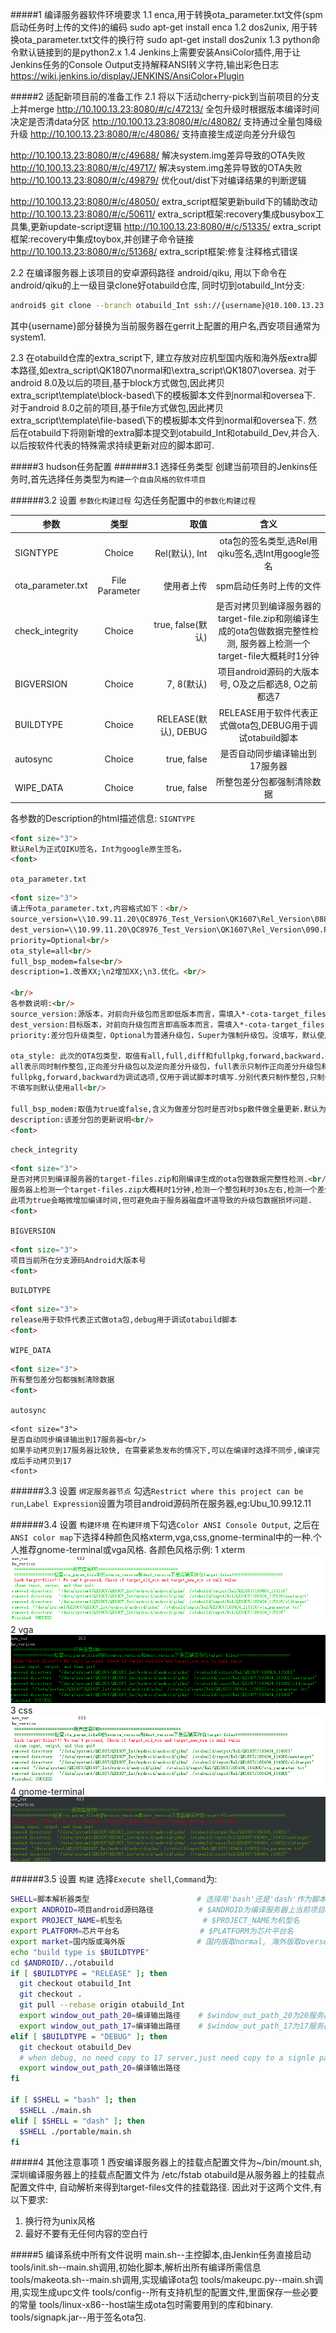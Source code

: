 #####1 编译服务器软件环境要求
1.1 enca,用于转换ota_parameter.txt文件(spm启动任务时上传的文件)的编码
sudo apt-get install enca
1.2 dos2unix, 用于转换ota_parameter.txt文件的换行符
sudo apt-get install dos2unix
1.3 python命令默认链接到的是python2.x
1.4 Jenkins上需要安装AnsiColor插件,用于让Jenkins任务的Console Output支持解释ANSI转义字符,输出彩色日志
https://wiki.jenkins.io/display/JENKINS/AnsiColor+Plugin

#####2 适配新项目前的准备工作
2.1 将以下活动cherry-pick到当前项目的分支上并merge
http://10.100.13.23:8080/#/c/47213/ 全包升级时根据版本编译时间决定是否清data分区
http://10.100.13.23:8080/#/c/48082/ 支持通过全量包降级升级
http://10.100.13.23:8080/#/c/48086/ 支持直接生成逆向差分升级包

http://10.100.13.23:8080/#/c/49688/ 解决system.img差异导致的OTA失败
http://10.100.13.23:8080/#/c/49717/ 解决system.img差异导致的OTA失败
http://10.100.13.23:8080/#/c/49879/ 优化out/dist下对编译结果的判断逻辑

http://10.100.13.23:8080/#/c/48050/ extra_script框架更新build下的辅助改动
http://10.100.13.23:8080/#/c/50611/ extra_script框架:recovery集成busybox工具集,更新update-script逻辑
http://10.100.13.23:8080/#/c/51335/ extra_script框架:recovery中集成toybox,并创建子命令链接
http://10.100.13.23:8080/#/c/51368/ extra_script框架:修复注释格式错误

2.2 在编译服务器上该项目的安卓源码路径 android/qiku, 用以下命令在android/qiku的上一级目录clone好otabuild仓库, 同时切到otabuild_Int分支:
```bash
android$ git clone --branch otabuild_Int ssh://{username}@10.100.13.23:29418/android/otabuild
```
其中{username}部分替换为当前服务器在gerrit上配置的用户名,西安项目通常为system1.

2.3  在otabuild仓库的extra_script下, 建立存放对应机型国内版和海外版extra脚本路径,如extra_script\QK1807\normal和\extra_script\QK1807\oversea.
对于android 8.0及以后的项目,基于block方式做包,因此拷贝extra_script\template\block-based\下的模板脚本文件到normal和oversea下.
对于android 8.0之前的项目,基于file方式做包,因此拷贝extra_script\template\file-based\下的模板脚本文件到normal和oversea下.
然后在otabuild下将刚新增的extra脚本提交到otabuild_Int和otabuild_Dev,并合入.
以后按软件代表的特殊需求持续更新对应的脚本即可.

#####3 hudson任务配置
######3.1 选择任务类型
创建当前项目的Jenkins任务时,首先选择任务类型为`构建一个自由风格的软件项目`

######3.2 设置 `参数化构建过程`
勾选任务配置中的`参数化构建过程`  

| 参数   |      类型      |  取值 | 含义 |
|----------|:-------------:|------:|:-----:|
| SIGNTYPE | Choice | Rel(默认), Int | ota包的签名类型,选Rel用qiku签名,选Int用google签名 |
| ota_parameter.txt | File Parameter |   使用者上传 | spm启动任务时上传的文件 |
| check_integrity | Choice |  true, false(默认) | 是否对拷贝到编译服务器的target-file.zip和刚编译生成的ota包做数据完整性检测, 服务器上检测一个target-file大概耗时1分钟 |
| BIGVERSION | Choice |  7, 8(默认) | 项目android源码的大版本号, O及之后都选8, O之前都选7 |
| BUILDTYPE | Choice | RELEASE(默认), DEBUG | RELEASE用于软件代表正式做ota包,DEBUG用于调试otabuild脚本 |
| autosync | Choice | true, false | 是否自动同步编译输出到17服务器 |
| WIPE_DATA | Choice | true, false | 所整包差分包都强制清除数据 |

各参数的Description的html描述信息:
`SIGNTYPE`
```html
<font size="3">
默认Rel为正式QIKU签名，Int为google原生签名。
<font>
```
`ota_parameter.txt`
```html
<font size="3">
请上传ota_parameter.txt,内容格式如下：<br/>
source_version=\\10.99.11.20\QC8976_Test_Version\QK1607\Rel_Version\088.PX.170825.QK1607_2017.08.25-09.29\Configurations<br/>
dest_version=\\10.99.11.20\QC8976_Test_Version\QK1607\Rel_Version\090.PX.170828.QK1607_2017.08.28-16.08\Configurations<br/>
priority=Optional<br/>
ota_style=all<br/>
full_bsp_modem=false<br/>
description=1.改善XX;\n2增加XX;\n3.优化。<br/>

<br/>
各参数说明:<br/>
source_version:源版本，对前向升级包而言即低版本而言，需填入*-cota-target_files-*.zip的全路径<br/>
dest_version:目标版本，对前向升级包而言即高版本而言，需填入*-cota-target_files-*.zip的全路径<br/>
priority:差分包升级类型，Optional为普通升级包，Super为强制升级包。没填写，默认使用Optional<br/>
  
ota_style: 此次的OTA包类型，取值有all,full,diff和fullpkg,forward,backward.<br/>
all表示同时制作整包,正向差分升级包以及逆向差分升级包，full表示只制作正向差分升级包和整包，diff表示只制作逆向差分升级包<br/>
fullpkg,forward,backward为调试选项,仅用于调试脚本时填写.分别代表只制作整包,只制作正向差分升级包,只制作逆向差分升级包<br/>
不填写则默认使用all<br/>
  
full_bsp_modem:取值为true或false,含义为做差分包时是否对bsp散件做全量更新.默认为false<br/>
description:该差分包的更新说明<br/>
<font>
```
`check_integrity`
```html
<font size="3">
是否对拷贝到编译服务器的target-files.zip和刚编译生成的ota包做数据完整性检测.<br/>
服务器上检测一个target-files.zip大概耗时1分钟,检测一个整包耗时30s左右,检测一个差分包耗时几秒.<br/>
此项为true会略微增加编译时间,但可避免由于服务器磁盘坏道导致的升级包数据损坏问题.
<font>
```
`BIGVERSION`
```html
<font size="3">
项目当前所在分支源码Android大版本号
<font>
```
`BUILDTYPE`
```html
<font size="3">
release用于软件代表正式做ota包,debug用于调试otabuild脚本
<font>
```
`WIPE_DATA`
```html
<font size="3">
所有整包差分包都强制清除数据
<font>
```
`autosync`
```http
<font size="3">
是否自动同步编译输出到17服务器<br/>
如果手动拷贝到17服务器比较快, 在需要紧急发布的情况下,可以在编译时选择不同步,编译完成后手动拷贝到17
<font>
```

######3.3 设置 `绑定服务器节点`
勾选`Restrict where this project can be run`,`Label Expression`设置为项目android源码所在服务器,eg:Ubu_10.99.12.11

######3.4 设置 `构建环境`
在`构建环境`下勾选`Color ANSI Console Output`, 之后在`ANSI color map`下选择4种颜色风格xterm,vga,css,gnome-terminal中的一种.个人推荐gnome-terminal或vga风格.
各颜色风格示例:
1 xterm
![xterm](.\md_pic\xterm.PNG "xterm example")
2 vga
![vga](.\md_pic\vga.PNG "vga example")
3 css
![css](.\md_pic\css.PNG "css example")
4 gnome-terminal
![gnome-terminal](.\md_pic\gnome-terminal.PNG "gnome-terminal example")

######3.5 设置 `构建`
选择`Execute shell`,`Command`为:
```bash
SHELL=脚本解析器类型                        # 选择用'bash'还是'dash'作为脚本解析器.参考https://wiki.ubuntu.com/DashAsBinSh dash是bash的精简版,启动更快, POSIX兼容移植性更好.
export ANDROID=项目android源码路径          # $ANDROID为编译服务器上当前项目android源码路径
export PROJECT_NAME=机型名                  # $PROJECT_NAME为机型名
export PLATFORM=芯片平台名                  # $PLATFORM为芯片平台名
export market=国内版或海外版                # 国内版取normal, 海外版取oversea
echo "build type is $BUILDTYPE"
cd $ANDROID/../otabuild
if [ $BUILDTYPE = "RELEASE" ]; then
  git checkout otabuild_Int
  git checkout .
  git pull --rebase origin otabuild_Int
  export window_out_path_20=编译输出路径    # $window_out_path_20为20服务器编译生成的ota包输出路径
  export window_out_path_17=编译输出路径    # $window_out_path_17为17服务器编译生成的ota包输出路径
elif [ $BUILDTYPE = "DEBUG" ]; then
  git checkout otabuild_Dev
  # when debug, no need copy to 17 server,just need copy to a signle path for we debug.
  export window_out_path_20=编译输出路径
fi

if [ $SHELL = "bash" ]; then
  $SHELL ./main.sh
elif [ $SHELL = "dash" ]; then
  $SHELL ./portable/main.sh
fi
```

#####4 其他注意事项
1 西安编译服务器上的挂载点配置文件为~/bin/mount.sh,深圳编译服务器上的挂载点配置文件为 /etc/fstab
otabuild是从服务器上的挂载点配置文件中, 自动解析来得到target-files文件的挂载路径. 因此对于这两个文件,有以下要求:
1.  换行符为unix风格
2. 最好不要有无任何内容的空白行

#####5 编译系统中所有文件说明
main.sh--主控脚本,由Jenkin任务直接启动
tools/init.sh--main.sh调用,初始化脚本,解析出所有编译所需信息
tools/makeota.sh--main.sh调用,实现编译ota包
tools/makeupc.py--main.sh调用,实现生成upc文件
tools/config--所有支持机型的配置文件,里面保存一些必要的常量
tools/linux-x86--host端生成ota包时需要用到的库和binary.
tools/signapk.jar--用于签名ota包.






